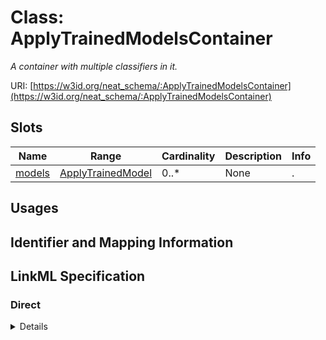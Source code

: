# Class: ApplyTrainedModelsContainer
_A container with multiple classifiers in it._





URI: [https://w3id.org/neat_schema/:ApplyTrainedModelsContainer](https://w3id.org/neat_schema/:ApplyTrainedModelsContainer)



<!-- no inheritance hierarchy -->



## Slots

| Name | Range | Cardinality | Description  | Info |
| ---  | --- | --- | --- | --- |
| [models](models.md) | [ApplyTrainedModel](ApplyTrainedModel.md) | 0..* | None  | . |


## Usages



## Identifier and Mapping Information









## LinkML Specification

<!-- TODO: investigate https://stackoverflow.com/questions/37606292/how-to-create-tabbed-code-blocks-in-mkdocs-or-sphinx -->

### Direct

<details>
```yaml
name: ApplyTrainedModelsContainer
description: A container with multiple classifiers in it.
from_schema: https://w3id.org/neat_schema
attributes:
  models:
    name: models
    from_schema: https://w3id.org/neat_schema
    multivalued: true
    range: ApplyTrainedModel
    inlined: true
    inlined_as_list: true

```
</details>

### Induced

<details>
```yaml
name: ApplyTrainedModelsContainer
description: A container with multiple classifiers in it.
from_schema: https://w3id.org/neat_schema
attributes:
  models:
    name: models
    from_schema: https://w3id.org/neat_schema
    multivalued: true
    alias: models
    owner: ApplyTrainedModelsContainer
    range: ApplyTrainedModel
    inlined: true
    inlined_as_list: true

```
</details>